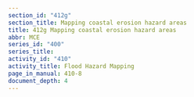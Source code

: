 ```yaml
---
section_id: "412g"
section_title: Mapping coastal erosion hazard areas
title: 412g Mapping coastal erosion hazard areas
abbr: MCE
series_id: "400"
series_title: 
activity_id: "410"
activity_title: Flood Hazard Mapping
page_in_manual: 410-8
document_depth: 4
---
```

